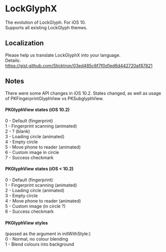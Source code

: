# LockGlyphX
The evolution of LockGlyph. For iOS 10.  
Supports all existing LockGlyph themes.

## Localization
Please help us translate LockGlyphX into your language.  
Details: https://gist.github.com/Sticktron/03ed485c6f7f0d1ed6d442720af87821

## Notes
There were some API changes in iOS 10.2. States changed, as well as usage of PKFingerprintGlyphView vs PKSubglyphView.

#### PKGlyphView states (iOS 10.2)
0 - Default (fingerprint)  
1 - Fingerprint scanning (animated)  
2 - ? (blank)  
3 - Loading circle (animated)  
4 - Empty circle  
5 - Move phone to reader (animated)  
6 - Custom image in circle  
7 - Success checkmark  

#### PKGlyphView states (iOS < 10.2)
0 - Default (fingerprint)  
1 - Fingerprint scanning (animated)  
2 - Loading circle (animated)  
3 - Empty circle  
4 - Move phone to reader (animated)  
5 - Custom image (in circle ?)  
6 - Success checkmark  

#### PKGlyphView styles
(passed as the argument in initWithStyle:)  
0 - Normal, no colour blending  
1 - Blend colours into background
